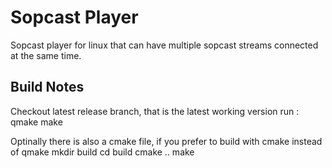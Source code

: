 # Sopcast Player

Sopcast player for linux that can have multiple sopcast streams connected at the same time.


## Build Notes
Checkout latest release branch, that is the latest working version
run : 
qmake
make 

Optinally there is also a cmake file, if you prefer to build with cmake instead of qmake
mkdir build
cd build
cmake ..
make
